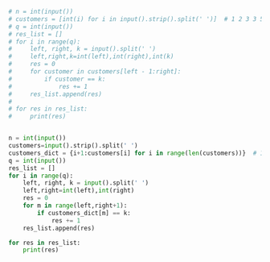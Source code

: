 
<BlogInfo title="32.用户喜好" author="白日梦想猿" pv=0 read_times=0 pre_cost_time=0分42秒 category="leetcode" tag_list="['leetcode']" create_time="2022.02.24 16:44:14" update_time="2022.02.24 17:35:24" />

```python
# n = int(input())
# customers = [int(i) for i in input().strip().split(' ')]  # 1 2 3 3 5
# q = int(input())
# res_list = []
# for i in range(q):
#     left, right, k = input().split(' ')
#     left,right,k=int(left),int(right),int(k)
#     res = 0
#     for customer in customers[left - 1:right]:
#         if customer == k:
#             res += 1
#     res_list.append(res)
#
# for res in res_list:
#     print(res)


n = int(input())
customers=input().strip().split(' ')
customers_dict = {i+1:customers[i] for i in range(len(customers))}  # 1 2 3 3 5
q = int(input())
res_list = []
for i in range(q):
    left, right, k = input().split(' ')
    left,right=int(left),int(right)
    res = 0
    for m in range(left,right+1):
        if customers_dict[m] == k:
            res += 1
    res_list.append(res)

for res in res_list:
    print(res)
```
